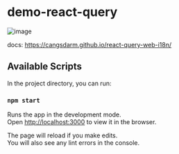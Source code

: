 # demo-react-query


![image](https://user-images.githubusercontent.com/17830872/163711653-9073fdf9-1161-4c0b-85a4-490f4157cb60.png)

docs: https://cangsdarm.github.io/react-query-web-i18n/ 

## Available Scripts

In the project directory, you can run:

### `npm start`

Runs the app in the development mode.\
Open [http://localhost:3000](http://localhost:3000) to view it in the browser.

The page will reload if you make edits.\
You will also see any lint errors in the console.


